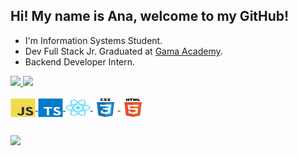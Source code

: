 ## Hi! My name is Ana, welcome to my GitHub!
- I'm Information Systems Student.
- Dev Full Stack Jr. Graduated at [Gama Academy](https://www.gama.academy/gama-experience/desenvolvimento-full-stack).
- Backend Developer Intern.
<div>    
    <a href="https://github.com/AnaLuizaMarques">
  <img height="150em" src="https://github-readme-stats.vercel.app/api?username=AnaLuizaMarques&show_icons=true&theme=dark&include_all_commits=true&count_private=true"/>
  <img height="150em" src="https://github-readme-stats.vercel.app/api/top-langs/?username=AnaLuizaMarques&layout=compact&langs_count=16&theme=dark"/>
</div>
  <div style="display: inline_block"><br>
    <img align="center" alt="Ana-js" height="30" width="40" src="https://github.com/devicons/devicon/blob/master/icons/javascript/javascript-original.svg">
    <img align="center" alt="Ana-js" height="30" width="40" src="https://github.com/devicons/devicon/blob/master/icons/typescript/typescript-original.svg">
    <img align="center" alt="Ana-js" height="30" width="40" src="https://github.com/devicons/devicon/blob/master/icons/react/react-original.svg">
    <img align="center" alt="Ana-css" height="30" width="40" src="https://github.com/devicons/devicon/blob/master/icons/css3/css3-original-wordmark.svg">
    <img align="center" alt="Ana-html" height="30" width="40" src="https://github.com/devicons/devicon/blob/master/icons/html5/html5-original-wordmark.svg">
</div>
  
  ##
 
<div> 
     <a href="https://www.linkedin.com/in/analuizasmarques/" target="_blank"><img src="https://img.shields.io/badge/LinkedIn-0077B5?style=for-the-badge&logo=linkedin&logoColor=white" target="_blank"></a> 
  
